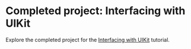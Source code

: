 # Completed project: Interfacing with UIKit

Explore the completed project for the [Interfacing with UIKit](https://developer.apple.com/tutorials/swiftui/interfacing-with-uikit) tutorial.
